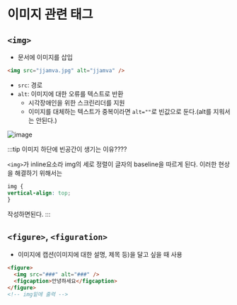 # 이미지 관련 태그

## `<img>`

- 문서에 이미지를 삽입

```html
<img src="jjamva.jpg" alt="jjamva" />
```

- `src`: 경로
- `alt`: 이미지에 대한 오류를 텍스트로 반환
  - 시각장애인을 위한 스크린리더를 지원
  - 이미지를 대체하는 텍스트가 중복이라면 `alt=""`로 빈값으로 둔다.(alt를 지워서는 안된다.)

![image](https://github.com/JJamVa/JJamVa/assets/80045006/44dd3560-bf7a-49d0-9d9a-e882068018a1)

:::tip
이미지 하단에 빈공간이 생기는 이유????

`<img>`가 inline요소라 img의 세로 정렬이 글자의 baseline을 따르게 된다. 이러한 현상을 해결하기 위해서는

```css
img {
vertical-align: top;
}
```

작성하면된다.
:::

## `<figure>`, `<figuration>`

- 이미지에 캡션(이미지에 대한 설명, 제목 등)을 달고 싶을 때 사용

```html
<figure>
  <img src="###" alt="###" />
  <figcaption>안녕하세요</figcaption>
</figure>
<!-- img밑에 출력 -->
```

